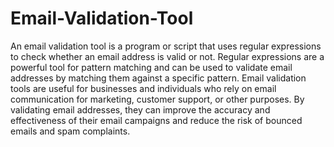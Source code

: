 # Email-Validation-Tool
An email validation tool is a program or script that uses regular expressions to check whether an email address is valid or not. Regular expressions are a powerful tool for pattern matching and can be used to validate email addresses by matching them against a specific pattern.
Email validation tools are useful for businesses and individuals who rely on email communication for marketing, customer support, or other purposes. By validating email addresses, they can improve the accuracy and effectiveness of their email campaigns and reduce the risk of bounced emails and spam complaints.





